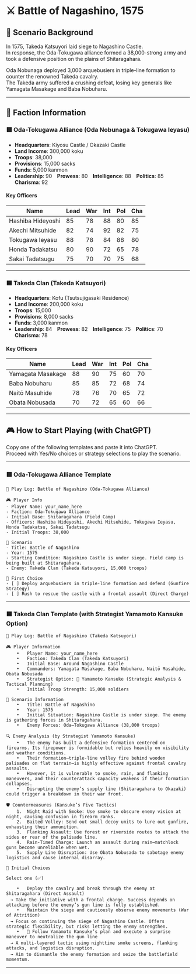 # ⚔️ Battle of Nagashino, 1575

## 📘 Scenario Background

In 1575, Takeda Katsuyori laid siege to Nagashino Castle.  
In response, the Oda-Tokugawa alliance formed a 38,000-strong army and took a defensive position on the plains of Shitaragahara.

Oda Nobunaga deployed 3,000 arquebusiers in triple-line formation to counter the renowned Takeda cavalry.  
The Takeda army suffered a crushing defeat, losing key generals like Yamagata Masakage and Baba Nobuharu.

---

## 🧠 Faction Information

### 🟥 Oda-Tokugawa Alliance (Oda Nobunaga & Tokugawa Ieyasu)

- **Headquarters**: Kiyosu Castle / Okazaki Castle  
- **Land Income**: 300,000 koku  
- **Troops**: 38,000  
- **Provisions**: 15,000 sacks  
- **Funds**: 5,000 kanmon  
- **Leadership**: 90 **Prowess**: 80 **Intelligence**: 88 **Politics**: 85 **Charisma**: 92  

#### Key Officers

| Name             | Lead | War | Int | Pol | Cha |
|------------------|------|-----|-----|-----|-----|
| Hashiba Hideyoshi | 85   | 78  | 88  | 80  | 85  |
| Akechi Mitsuhide  | 82   | 74  | 92  | 82  | 75  |
| Tokugawa Ieyasu   | 88   | 78  | 84  | 88  | 80  |
| Honda Tadakatsu   | 80   | 90  | 72  | 65  | 78  |
| Sakai Tadatsugu   | 75   | 70  | 70  | 75  | 68  |

---

### 🟦 Takeda Clan (Takeda Katsuyori)

- **Headquarters**: Kofu (Tsutsujigasaki Residence)  
- **Land Income**: 200,000 koku  
- **Troops**: 15,000  
- **Provisions**: 8,000 sacks  
- **Funds**: 3,000 kanmon  
- **Leadership**: 84 **Prowess**: 82 **Intelligence**: 75 **Politics**: 70 **Charisma**: 78  

#### Key Officers

| Name             | Lead | War | Int | Pol | Cha |
|------------------|------|-----|-----|-----|-----|
| Yamagata Masakage | 88   | 90  | 75  | 60  | 70  |
| Baba Nobuharu     | 85   | 85  | 72  | 68  | 74  |
| Naitō Masuhide    | 78   | 76  | 70  | 65  | 72  |
| Obata Nobusada    | 70   | 72  | 65  | 60  | 66  |

---

## 🎮 How to Start Playing (with ChatGPT)

Copy one of the following templates and paste it into ChatGPT.  
Proceed with Yes/No choices or strategy selections to play the scenario.

---

### 🟥 Oda-Tokugawa Alliance Template
```
📝 Play Log: Battle of Nagashino (Oda-Tokugawa Alliance)

🎮 Player Info
- Player Name: your_name_here
- Faction: Oda-Tokugawa Alliance
- Initial Base: Shitaragahara (Field Camp)
- Officers: Hashiba Hideyoshi, Akechi Mitsuhide, Tokugawa Ieyasu, Honda Tadakatsu, Sakai Tadatsugu
- Initial Troops: 38,000

📘 Scenario
- Title: Battle of Nagashino
- Year: 1575
- Starting Condition: Nagashino Castle is under siege. Field camp is being built at Shitaragahara.
- Enemy: Takeda Clan (Takeda Katsuyori, 15,000 troops)

🎯 First Choice
- [ ] Deploy arquebusiers in triple-line formation and defend (Gunfire Strategy)
- [ ] Rush to rescue the castle with a frontal assault (Direct Charge)
```

---

### 🟦 Takeda Clan Template (with Strategist Yamamoto Kansuke Option)
```
📝 Play Log: Battle of Nagashino (Takeda Katsuyori)

🎮 Player Information
	•	Player Name: your_name_here
	•	Faction: Takeda Clan (Takeda Katsuyori)
	•	Initial Base: Around Nagashino Castle
	•	Commanders: Yamagata Masakage, Baba Nobuharu, Naitō Masahide, Obata Nobusada
	•	Strategist Option: 🧠 Yamamoto Kansuke (Strategic Analysis & Tactical Planning)
	•	Initial Troop Strength: 15,000 soldiers

📘 Scenario Information
	•	Title: Battle of Nagashino
	•	Year: 1575
	•	Initial Situation: Nagashino Castle is under siege. The enemy is gathering forces in Shitaragahara.
	•	Enemy Forces: Oda–Tokugawa Alliance (38,000 troops)

🔍 Enemy Analysis (by Strategist Yamamoto Kansuke)
	•	The enemy has built a defensive formation centered on firearms. Its firepower is formidable but relies heavily on visibility and weather conditions.
	•	Their formation—triple-line volley fire behind wooden palisades on flat terrain—is highly effective against frontal cavalry assaults.
	•	However, it is vulnerable to smoke, rain, and flanking maneuvers, and their counterattack capacity weakens if their formation collapses.
	•	Disrupting the enemy’s supply line (Shitaragahara to Okazaki) could trigger a breakdown in their war front.

🛡 Countermeasures (Kansuke’s Five Tactics)
	1.	Night Raid with Smoke: Use smoke to obscure enemy vision at night, causing confusion in firearm ranks.
	2.	Baited Volley: Send out small decoy units to lure out gunfire, exhausting their ammunition.
	3.	Flanking Assault: Use forest or riverside routes to attack the sides or rear of the palisade line.
	4.	Rain-Timed Charge: Launch an assault during rain—matchlock guns become unreliable when wet.
	5.	Supply Line Disruption: Use Obata Nobusada to sabotage enemy logistics and cause internal disarray.

🎯 Initial Choices

Select one (✅)

	•	Deploy the cavalry and break through the enemy at Shitaragahara (Direct Assault)
　→ Take the initiative with a frontal charge. Success depends on attacking before the enemy’s gun line is fully established.
	•	Maintain the siege and cautiously observe enemy movements (War of Attrition)
　→ Focus on continuing the siege of Nagashino Castle. Offers strategic flexibility, but risks letting the enemy strengthen.
	•	🧠 Follow Yamamoto Kansuke’s plan and execute a surprise maneuver to neutralize the gun line
　→ A multi-layered tactic using nighttime smoke screens, flanking attacks, and logistics disruption.
　→ Aim to dismantle the enemy formation and seize the battlefield momentum.

```

---





